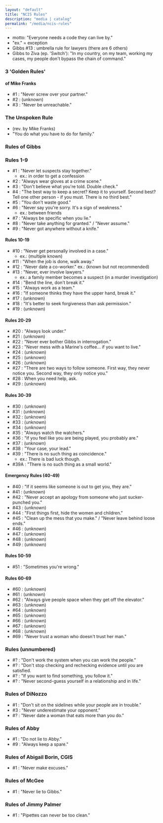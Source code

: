 ```yaml
---
layout: "default"
title: "NCIS Rules"
description: "media | catalog"
permalink: "/media/ncis-rules"
---
```


- motto: "Everyone needs a code they can live by."
- "ex." = exception
- Gibbs #13 : umbrella rule for lawyers (there are 6 others)
- Gibbs to Ziva (ep. 'Switch'): "In my country, on my team, working my cases, my people don't bypass the chain of command."

### 3 'Golden Rules'
#### of Mike Franks
- #1 : "Never screw over your partner."
- #2 : (unknown)
- #3 : "Never be unreachable."

### The Unspoken Rule
- (rev. by Mike Franks)
- "You do what you have to do for family."

<!-- BEGIN: Rules of Gibbs -->

### Rules of Gibbs

### Rules 1-9
- #1 : "Never let suspects stay together."
    - ex.: in order to get a confession
- #2 : "Always wear gloves at a crime scene."
- #3 : "Don't believe what you're told. Double check."
- #4 : "The best way to keep a secret? Keep it to yourself. Second best? Tell one other person - if you must. There is no third best."
- #5 : "You don't waste good."
- #6 : "Never say you're sorry. It's a sign of weakness."
    - ex.: between friends
- #7 : "Always be specific when you lie."
- #8 : "Never take anything for granted." / "Never assume."
- #9 : "Never got anywhere without a knife."

#### Rules 10-19
- #10 : "Never get personally involved in a case."
    - ex.: (multiple known)
- #11 : "When the job is done, walk away."
- #12 : "Never date a co-worker."
    ex.: (known but not recommended)
- #13 : "Never, ever involve lawyers."
    - ex.: a family member becomes a suspect (in a murder investigation)
- #14 : "Bend the line, don't break it."
- #15 : "Always work as a team."
- #16 : "If someone thinks they have the upper hand, break it."
- #17 : (unknown)
- #18 : "It's better to seek forgiveness than ask permission."
- #19 : (unknown)

#### Rules 20-29
- #20 : "Always look under."
- #21 : (unknown)
- #22 : "Never ever bother Gibbs in interrogation."
- #23 : "Never mess with a Marine's coffee... if you want to live."
- #24 : (unknown)
- #25 : (unknown)
- #26 : (unknown)
- #27 : "There are two ways to follow someone. First way, they never notice you. Second way, they only notice you."
- #28 : When you need help, ask.
- #29 : (unknown)

#### Rules 30-39
- #30 : (unknown)
- #31 : (unknown)
- #32 : (unknown)
- #33 : (unknown)
- #34 : (unknown)
- #35 : "Always watch the watchers."
- #36 : "If you feel like you are being played, you probably are."
- #37 : (unknown)
- #38 : "Your case, your lead."
- #39 : "There is no such thing as coincidence."
    - ex.: There is bad luck though.
- #39A : "There is no such thing as a small world."

#### Emergency Rules (40-49)
- #40 : "If it seems like someone is out to get you, they are."
- #41 : (unknown)
- #42 : "Never accept an apology from someone who just sucker-punched you."
- #43 : (unknown)
- #44 : "First things first, hide the women and children."
- #45 : "Clean up the mess that you make." / "Never leave behind loose ends."
- #46 : (unknown)
- #47 : (unknown)
- #48 : (unknown)
- #49 : (unknown)

#### Rules 50-59
- #51 : "Sometimes you're wrong."

#### Rules 60-69
- #60 : (unknown)
- #61 : (unknown)
- #62 : "Always give people space when they get off the elevator."
- #63 : (unknown)
- #64 : (unknown)
- #65 : (unknown)
- #66 : (unknown)
- #67 : (unknown)
- #68 : (unknown)
- #69 : "Never trust a woman who doesn't trust her man."

<!-- END: Rules of Gibbs -->

### Rules (unnumbered)
- #? : "Don't work the system when you can work the people."
- #? : "Don't stop checking and rechecking evidence until you are satisfied.
- #? : "If you want to find something, you follow it."
- #? : "Never second-guess yourself in a relationship and in life."

### Rules of DiNozzo
- #1 : "Don't sit on the sidelines while your people are in trouble."
- #3 : "Never underestimate your opponent."
- #? : "Never date a woman that eats more than you do."

### Rules of Abby
- #1 : "Do not lie to Abby."
- #9 : "Always keep a spare."

### Rules of Abigail Borin, CGIS
- #1 : "Never make excuses."

### Rules of McGee
- #1 : "Never lie to Gibbs."

### Rules of Jimmy Palmer
- #1 : "Pipettes can never be too clean."